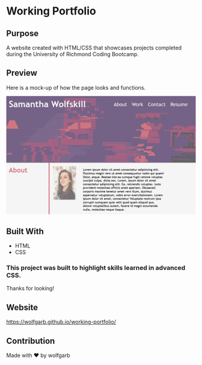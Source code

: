 # Working Portfolio

## Purpose
A website created with HTML/CSS that showcases projects completed during the University of Richmond Coding Bootcamp.

## Preview
Here is a mock-up of how the page looks and functions.

<img src="assets\images\preview.png"></img>

## Built With
* HTML
* CSS

### This project was built to highlight skills learned in advanced CSS. 
Thanks for looking!

## Website
https://wolfgarb.github.io/working-portfolio/

## Contribution
Made with ❤️ by wolfgarb
